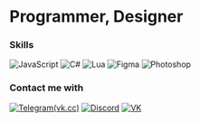 # Programmer, Designer

### Skills
![JavaScript](https://img.shields.io/badge/-JavaScript-000?style=for-the-badge&logo=javascript)
![C#](https://img.shields.io/badge/-CSharp-000?style=for-the-badge&logo=csharp)
![Lua](https://img.shields.io/badge/-Lua-000?style=for-the-badge&logo=lua)
![Figma](https://img.shields.io/badge/-Figma-000?style=for-the-badge&logo=figma)
![Photoshop](https://img.shields.io/badge/-Photoshop-000?style=for-the-badge&logo=adobephotoshop)

### Contact me with
[![Telegram(vk.cc)](https://img.shields.io/badge/-Telegram-000?style=for-the-badge&logo=telegram)](https://t.me/keaaaan)
[![Discord](https://img.shields.io/badge/-Discord-000?style=for-the-badge&logo=discord)](https://discordapp.com/users/601666931338248192/)
[![VK](https://img.shields.io/badge/-VKontakte-000?style=for-the-badge&logo=vk)](https://vk.com/keaaaan)
